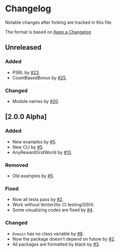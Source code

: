 # Changelog

Notable changes after forking are tracked in this file.

The format is based on [Keep a Changelog](http://keepachangelog.com/en/1.0.0/)

## Unreleased

### Added
* PSRL by [#23](https://github.com/kngwyu/rlpy3/pull/23).
* CountBasedBonus by [#25](https://github.com/kngwyu/rlpy3/pull/25).

### Changed
* Module names by [#20](https://github.com/kngwyu/rlpy3/pull/20).

## [2.0.0 Alpha]

### Added
* New examples by [#5](https://github.com/kngwyu/rlpy3/pull/5).
* New CLI by [#5](https://github.com/kngwyu/rlpy3/pull/5).
* AnyRewardGridWorld by [#13](https://github.com/kngwyu/rlpy3/pull/13).

### Removed
* Old examples by [#5](https://github.com/kngwyu/rlpy3/pull/5).

### Fixed
* Now all tests pass by [#2](https://github.com/kngwyu/rlpy3/pull/2).
* Work without tkinter(for CI testing/SSH).
* Some visualizing codes are fixed by [#4](https://github.com/kngwyu/rlpy3/pull/4).

### Changed
* `Domain` has no class variable by [#8](https://github.com/kngwyu/rlpy3/pull/2).
* Now the package doesn't depend on future by [#2](https://github.com/kngwyu/rlpy3/pull/2).
* All packages are formatted by black by [#3](https://github.com/kngwyu/rlpy3/pull/3).
